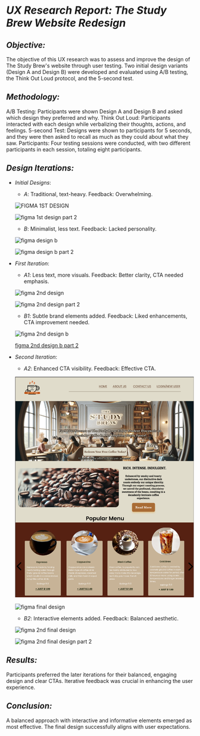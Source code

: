 # *UX Research Report: The Study Brew Website Redesign*

## *Objective:*
The objective of this UX research was to assess and improve the design of The Study Brew's website through user testing. Two initial design variants (Design A and Design B) were developed and evaluated using A/B testing, the Think Out Loud protocol, and the 5-second test.

## *Methodology:*
A/B Testing: Participants were shown Design A and Design B and asked which design they preferred and why.
Think Out Loud: Participants interacted with each design while verbalizing their thoughts, actions, and feelings.
5-second Test: Designs were shown to participants for 5 seconds, and they were then asked to recall as much as they could about what they saw.
Participants: Four testing sessions were conducted, with two different participants in each session, totaling eight participants.

## *Design Iterations:*
- *Initial Designs*:
  - *A*: Traditional, text-heavy. Feedback: Overwhelming.
  
  ![FIGMA 1ST DESIGN](./first_old1.png)

  ![figma 1st design part 2](./first_old2.png)

  - *B*: Minimalist, less text. Feedback: Lacked personality.
  
  ![figma design b](./second_old1.png)
  
  ![figma design b part 2](./second_old2.png)

- *First Iteration*:
  - *A1*: Less text, more visuals. Feedback: Better clarity, CTA needed emphasis.
  
  ![figma 2nd design](./first_new1.png)
  
  ![figma 2nd design part 2](./first_new2.png)

  - *B1*: Subtle brand elements added. Feedback: Liked enhancements, CTA improvement needed.
  
  ![figma 2nd design b](./second_new1.png)
  
  [figma 2nd design b part 2](./second_new2.png)

- *Second Iteration*:
  - *A2*: Enhanced CTA visibility. Feedback: Effective CTA.
  
  ![figma final design](study-brew/public/first_latest1.png)
  
  ![figma final design](./first_latest2.png)

  - *B2*: Interactive elements added. Feedback: Balanced aesthetic.
  
  ![figma 2nd final design](./second_new1.png)
  
  ![figma 2nd final design part 2](./second_new2.png)

## *Results:*
Participants preferred the later iterations for their balanced, engaging design and clear CTAs. Iterative feedback was crucial in enhancing the user experience.

## *Conclusion:*
A balanced approach with interactive and informative elements emerged as most effective. The final design successfully aligns with user expectations.